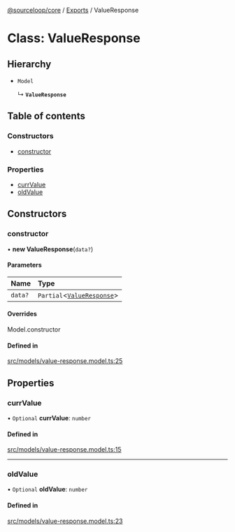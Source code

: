 [@sourceloop/core](../README.md) / [Exports](../modules.md) / ValueResponse

# Class: ValueResponse

## Hierarchy

- `Model`

  ↳ **`ValueResponse`**

## Table of contents

### Constructors

- [constructor](ValueResponse.md#constructor)

### Properties

- [currValue](ValueResponse.md#currvalue)
- [oldValue](ValueResponse.md#oldvalue)

## Constructors

### constructor

• **new ValueResponse**(`data?`)

#### Parameters

| Name | Type |
| :------ | :------ |
| `data?` | `Partial`<[`ValueResponse`](ValueResponse.md)\> |

#### Overrides

Model.constructor

#### Defined in

[src/models/value-response.model.ts:25](https://github.com/sourcefuse/loopback4-microservice-catalog/blob/68ec38a2a/packages/core/src/models/value-response.model.ts#L25)

## Properties

### currValue

• `Optional` **currValue**: `number`

#### Defined in

[src/models/value-response.model.ts:15](https://github.com/sourcefuse/loopback4-microservice-catalog/blob/68ec38a2a/packages/core/src/models/value-response.model.ts#L15)

___

### oldValue

• `Optional` **oldValue**: `number`

#### Defined in

[src/models/value-response.model.ts:23](https://github.com/sourcefuse/loopback4-microservice-catalog/blob/68ec38a2a/packages/core/src/models/value-response.model.ts#L23)
